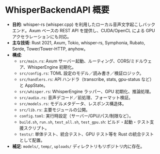 # WhisperBackendAPI 概要
- **目的**: whisper-rs (whisper.cpp) を利用したローカル音声文字起こしバックエンド。Axum ベースの REST API を提供し、CUDA/OpenCL による GPU アクセラレーションにも対応。
- **主な技術**: Rust 2021, Axum, Tokio, whisper-rs, Symphonia, Rubato, Serde, Tower/Tower-HTTP, anyhow。
- **構成**:
  - `src/main.rs`: Axum サーバー起動、ルーティング、CORS/ミドルウェア、WhisperEngine 初期化。
  - `src/config.rs`: TOML 設定のモデル／読み書き／検証ロジック。
  - `src/handlers.rs`: API ハンドラ（transcribe, stats, gpu-status など）と AppState。
  - `src/whisper.rs`: WhisperEngine ラッパー、GPU 初期化、推論処理。
  - `src/audio.rs`: 音声デコード／前処理、フォーマット検証。
  - `src/models.rs`: モデルメタデータ、レスポンス構造体。
  - `src/lib.rs`: 主要モジュールの公開。
  - `config.toml`: 実行時設定（サーバー/GPU/パス/制限など）。
  - `build.sh`, `run.sh`, `test_all.sh`, `test_gpu.sh`: ビルド・起動・テスト支援スクリプト。
  - `tests/`: 単体テスト、統合テスト、GPU テスト等を Rust の統合テストとして配置。
- **補足**: `models/`, `temp/`, `uploads/` ディレクトリもリポジトリ内に存在。